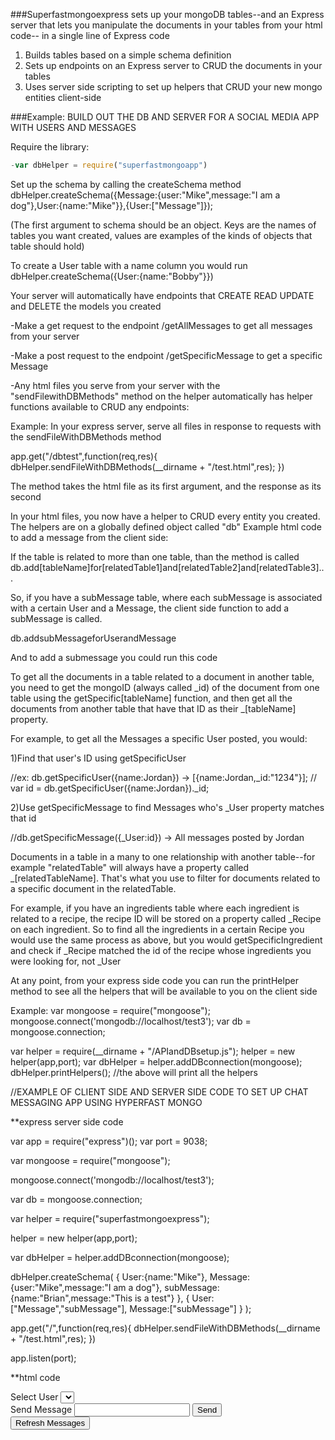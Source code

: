 
###Superfastmongoexpress sets up your mongoDB tables--and an Express server that lets you manipulate the documents in your tables from your html code-- in a single line of Express code
1. Builds tables based on a simple schema definition
2. Sets up endpoints on an Express server to CRUD the documents in your tables
3. Uses server side scripting to set up helpers that CRUD your new mongo entities client-side

###Example: BUILD OUT THE DB AND SERVER FOR A SOCIAL MEDIA APP WITH USERS AND MESSAGES

Require the library:

```js
-var dbHelper = require("superfastmongoapp")
```

Set up the schema by calling the createSchema method
dbHelper.createSchema({Message:{user:"Mike",message:"I am a dog"},User:{name:"Mike"}},{User:["Message"]});

(The first argument to schema should be an object. Keys are the names of tables you want created, values are examples of the kinds of objects that table should hold)

To create a User table with a name column you would run 
dbHelper.createSchema({User:{name:"Bobby"}})

Your server will automatically have endpoints that CREATE READ UPDATE and DELETE the models you created

-Make a get request to the endpoint /getAllMessages to get all messages from your server

-Make a post request to the endpoint /getSpecificMessage to get a specific Message

-Any html files you serve from your server with the "sendFilewithDBMethods" method on the helper automatically has helper functions available to CRUD any endpoints:

Example: In your express server, serve all files in response to requests with the sendFileWithDBMethods method

app.get("/dbtest",function(req,res){
dbHelper.sendFileWithDBMethods(__dirname + "/test.html",res);
})

The method takes the html file as its first argument, and the response as its second

In your html files, you now have a helper to CRUD every entity you created. The helpers are on a globally defined object called "db"
Example html code to add a message from the client side:
<html>
<head>
<script>
    db.addMessage({user:Ben,message:"This is an example"})
    //The above code posts to your db
    db.getAllMessages({});
    //This will return all the messages that have been posted
<script>
</head>
<body>
</body>
</html>

Focus on your client side code because DB and server setup is done

Here's the full list of all client-side helpers available to you (Replace "modelName" with the name of any of the models you created during schema setup):

db.addmodelName(object) -> adds document to table 
(Ex: addUser({name:"Jerry"}))
db.deletemodelName(object) -> deletes document from table 
	(Ex: deleteUser({name:"Jerry"}))
db.getAllmodelNames() -> gets all documents from table 
(Ex: getAllUsers())
db.getSpecificmodelName(object) -> gets documents matching object from table
(Ex: getSpecificUser({name:"Jerry"}))
db.updatemodelName(object with properties 'find' and 'change') -> updates single document matching object assigned to "find" to match object assigned to "change"
	(Ex: updateUser(find:{name:"Jerry"},change:{name:"Bob"})))


##LONGER INSTRUCTIONS:
**Note** If you want to know how to add foreign keys or relationships between tables, skip to the foreign keys section on line 95


-Many applications use an express server and Mongoose to do the simple action of allowing CRUD operations (CREATE READ UPDATE DELETE) on models in your database. This library gets rid of all the boilerplate.


-To set up an app follow these 7 steps
1) npm install express and create an express app instance
var express = require("express");
var app = express();
2) npm install "mongoose" and connect your mongoose instance to your mongo server
mongoose.connect('mongodb://localhost/test');
3) Create the helper by requiring this library: 
var helper =  require("superfastmongoExpresssetup");
4) Connect the helper to your express app by inserting the app object, the port your app will listen on, and (optionally) the IP address of the machine that will host your app
-with IP address: 
helper(app,port,"10.8.25.40");
-without:
helper(app,port)
Note: If you are deploying your app you must insert the ip address of the machine it will be running on. If you're creating a test app, or running locally, its fine to leave IP blank (as the library will find your IP address on the network you are on and insert it)

SuperfastexpressmongoApp needs your IP address because it is going to insert helper methods into the html files you serve from your express server.

5) Create a new dbHelper by attaching your mongoose instance to the helper
var dbHelper = helper.addDBconnection(mongoose);
6)Create a schema for your app by using the createSchema method. This function establishes a mongoDB schema based on a simple command. The first argument to the function sets up the entities you want in your schema: pass an object, where each key is the name of the table you want in your schema, and each value is a (nested) object and an example of the kinds of objects you want that table to hold.

Example:
Create a users table and a messages table, where Users have a name and messages have a message and a time.
dbHelper.createSchema({
Message:{time:"10 AM",message:"This is an example"},
User:{name:"Brian"}
});

FOREIGN KEYS: Use the (optional) second argument to createSchema to establish relationships between your tables. You do not need to specify foreignkeys or relationships in the first argument. For the second argument, input an object, where each key is the name of a table, and each value is an array containing the names of the other tables you want it to have a one to many connection to.

For example, if your app has Users and messages, each User probably has many Messages. You may want to establish a relationship between the User and Messages table so you can easily find all messages from a certain User. In Mongoose, you accomplish this by putting a foreign key on each message that represents the id of the User that posted the message.

Its very easy to accomplish this using this library. If you want each Message to contain an ID for the user who wrote the message, create your schema like this:

var schema = {Message:{user:"Mike",message:"I am a dog"},User:{name:"Mike"}};
var relationships = {User:["Message"]}

dbHelper.createSchema(schema,relationships);

As stated, in the relationships object, make a key for every table that you want to have a one to many relationship with another table. The value for that key should be an array containing the names, as strings, of all tables that the key table should have a relationship to.

If you wanted users to be able to post submessages in response to messages, you might make your schema like this.

var schema = {
Message:{user:"Mike",message:"I am a dog"},
User:{name:"Mike"},
subMessage:{message:"This is a sub-comment"}
};

var relationships = {
User:["Message","subMessage"],
Message:["subMessage"]
}

dbHelper.createSchema(schema,relationships);

This way each submessage will have reference to both the User who posted it and the message it is under.

See below to see how to post documents to tables that have relationships to other tables.

7)That's it. When you run your server, the helper will create your schema, and create endpoints to Create, Read, Update and Delete the documents in each table you created. 

You can also serve files in your express app using the db.sendFileWithDBMethods method to make manipulating your database from your client side code extremely easy. 

**
When you serve your files using db.sendFileWithDBMethods, you will have access in your html code to a set of helpers that-- for each of your new tables-- will CREATE, READ, UPDATE AND DELETE documents in that table**:

Example of serving a file using sendFileWithDBMethods:
var dbHelper = require("superfastmongoapp")
var mongoose = require("mongoose");
mongoose.connect('mongodb://localhost/test3');
var dbHelper = helper.addDBconnection(mongoose);
var schema = {
User:{name:"Mike"},
Message:{user:"Mike",message:"I am a dog"},
subMessage:{name:"Brian",message:"This is a test"
};
var relationships = {User:["Message","subMessage"],Message:["subMessage"]};

dbHelper.createSchema(schema,relationships);


app.get("/",function(req,res){
dbHelper.sendFileWithDBMethods(__dirname + "/homepage.html",res);
})

The secndFileWithDBMethods function takes the absolute path to an html file as its first argument, and the response as its second.

Then, in test.html, you will have access to a bunch of helper functions on an object called "db" to CRUD every document in your table. For example, to add Messages to your database, you could write client code like this:

<html>
<head>
<script>
    db.addMessage({user:Ben,message:"This is an example"})
    //The above code posts to your db
    db.getAllMessages({});
    //This will return all the messages that have been posted
<script>
</head>
<body>
</body>
</html>

You could do something like this to allow your user to send a message by entering text in an input and clicking a button:
<html>
<head>

</head>
<body>
<input id="message"></input>
<button onclick = "postMessage()">Add message</button>
<script>
function postMessage(){
//get message using jquery
var messageString = $("#message").text()

//post using db helper
db.addMessage({user:"Testuser",message:messageString})
}
<script>
</body>
</html>

In your html files, the helpers for each table will be available on an object called "db." Here's the full list of helper functions. You will have one of these function for each table (replace [tableName] with the name of your table) you created:

db.add[tableName](object) -> adds document to table 
(Ex: addUser({name:"Jerry"}))
db.delete[tableName](object) -> deletes document from table 
	(Ex: deleteUser({name:"Jerry"}))
db.getAll[tableName]s() -> gets all documents from table 
(Ex: getAllUsers())
db.getSpecific[tableName](object) -> gets documents matching object from table
(Ex: getSpecificUser({name:"Jerry"}))
db.update[tableName](object with properties 'find' and 'change') -> updates single document matching object assigned to "find" to match object assigned to "change"
	(Ex: updateUser(find:{name:"Jerry"},change:{name:"Bob"})))

INSERTING TO TABLES WITH FOREIGN KEYS

If you specified a table as having a many to one relationship to another table, the library provides you an extra helper for that test to add a new document to that table while specifying what documents in other tables it should be associated with. For example, if you created a Messages table for messages posted by Users, you need a way to post your Messages while specifiying what User is posting it.

This method is called "db.add[tableName]for[relatedTableName]"

For the example above, if you created a Users table and a Messages table, the function to add a Message for a certain User would be called
db.addMessageforUser

The function takes as an argument an object with two keys:

relatedInfo: An object whose keys are the names of the tables your table is related to (for example "User") and whose values are objects representing the document in that table you want to associate your new document with

toPost: An object representing the new document to add to the table

So, for example, to post a new Message to the Messages table associated with the User Ben, you do:

<script>
var rf = {User:{name:"Jordan"}}
var newmodel = {user:"Jordan",message:"This is an example"};

db.addMessageforUser({relatedInfo:rf,toPost:newModel});
</script>

If the table is related to more than one table, than the method is called db.add[tableName]for[relatedTable1]and[relatedTable2]and[relatedTable3]...

So, if you have a subMessage table, where each subMessage is associated with a certain User and a Message, the client side function to add a subMessage is called.

db.addsubMessageforUserandMessage

And to add a submessage you could run this code

<script>
var relatedUser = {User:{name:"Jordan"}}
var relatedMessage = {user:"Jordan",message:"This is the main message"}
var newsubComment = {user:"Jordan",message:"This is an example"};

db.addsubMessageforUserandMessage({
	relatedInfo{User:relatedUser,Message:relatedMessage},
	toPost:newsubComment
})
</script>

To get all the documents in a table related to a document in another table,	you need to get the mongoID (always called _id) of the document from one table using the getSpecific[tableName] function, and then get all the documents from another table that have that ID as their _[tableName] property.	

For example, to get all the Messages a specific User posted, you would:

1)Find that user's ID using getSpecificUser

//ex: db.getSpecificUser({name:Jordan}) -> [{name:Jordan,_id:"1234"}];
// var id = db.getSpecificUser({name:Jordan})._id;

2)Use getSpecificMessage to find Messages who's _User property matches that id

//db.getSpecificMessage({_User:id}) -> All messages posted by Jordan

Documents in a table in a many to one relationship with another table--for example "relatedTable" will always have a property called _[relatedTableName]. That's what you use to filter for documents related to a specific document in the relatedTable.

For example, if you have an ingredients table where each ingredient is related to a recipe, the recipe ID will be stored on a property called _Recipe on each ingredient. So to find all the ingredients in a certain Recipe you would use the same process as above, but you would getSpecificIngredient and check if _Recipe matched the id of the recipe whose ingredients you were looking for, not _User

At any point, from your express side code you can run the printHelper method to see all the helpers that will be available to you on the client side

Example:
var mongoose = require("mongoose");
mongoose.connect('mongodb://localhost/test3');
var db = mongoose.connection;

var helper =  require(__dirname + "/APIandDBsetup.js");
helper = new helper(app,port);
var dbHelper = helper.addDBconnection(mongoose);
dbHelper.printHelpers();
//the above will print all the helpers

//EXAMPLE OF CLIENT SIDE AND SERVER SIDE CODE TO SET UP CHAT MESSAGING APP USING HYPERFAST MONGO

**express server side code

var app = require("express")();
var port = 9038;

var mongoose = require("mongoose");

mongoose.connect('mongodb://localhost/test3');

var db = mongoose.connection;

var helper =  require("superfastmongoexpress");

helper = new helper(app,port);

var dbHelper = helper.addDBconnection(mongoose);

dbHelper.createSchema(
	{
		User:{name:"Mike"},
		Message:{user:"Mike",message:"I am a dog"},
		subMessage:{name:"Brian",message:"This is a test"}
	},
	{
		User:["Message","subMessage"],
		Message:["subMessage"]
	}
);

app.get("/",function(req,res){
	dbHelper.sendFileWithDBMethods(__dirname + "/test.html",res);
})

app.listen(port);


**html code

<html>
<head>
	<script
  src="https://code.jquery.com/jquery-3.1.1.js"
  integrity="sha256-16cdPddA6VdVInumRGo6IbivbERE8p7CQR3HzTBuELA="
  crossorigin="anonymous"></script>
  <script>

  </script>
</head>
<body>
	<div>
		<label>Select User</label>
		<select id ="selector">
		</select>
	</div>
	<div>
		<label> Send Message </label>
		<input type="text" id="message"></input>
		<button onclick = "send()">Send</button>
		<div id="messageHolder"></div>
		<button onclick = "refresh()">Refresh Messages</button>
	</div>
	<script>
		
		//the code block below uses getAllUsers to append all users to a dropdown list so that the user can select what user they want to post as
		db.getAllUsers().forEach(function(user){
			var userContainer = $("#selector");
			var newOpt = $("<option></option>")

			userContainer.append("<option val ="+ user.name + ">"+user.name+ "</option>")
		})

		//the 'send' function below uses the addMessageforUser helper function to add a new message for the selected user into the database
		function send(){
			var user = $("#selector").val();
			var messagetext = $("#message").val();
			db.addMessageforUser({relatedInfo:{User:{name:user}},toPost:{user:user,message:messagetext}});
		}

		//the 'refresh' function uses the getAllMessages function to get All the messages in the database
		//uses jquery to append to a div on the page
		function refresh(){
			var messagecontainer = $("#messageHolder")
			messagecontainer.empty();
			db.getAllMessages().forEach(function(messageObj){
				var toAdd = $("<p>"+ messageObj.user+" :"+ messageObj.message + "</p>")
				messagecontainer.append(toAdd);
			})
		}
	</script>
</body>
</html>